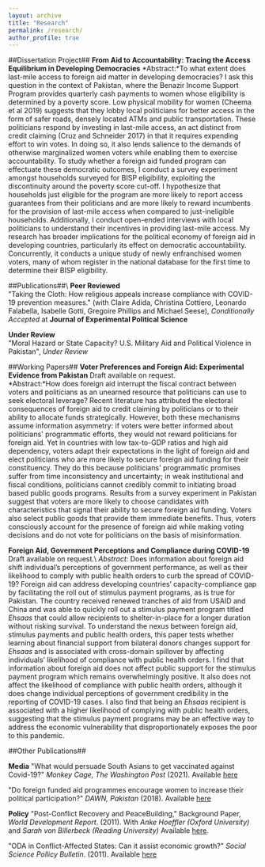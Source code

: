 ```yaml
---
layout: archive
title: "Research"
permalink: /research/
author_profile: true
---
```

##Dissertation Project##
**From Aid to Accountability: Tracing the Access Equilibrium in Developing Democracies**
*Abstract:*To what extent does last-mile access to foreign aid matter in developing democracies? I ask this question in the context of Pakistan, 
where the Benazir Income Support Program provides quarterly cash payments to women whose eligibility is determined by a poverty score. 
Low physical mobility for women (Cheema et al 2019) suggests that they lobby local politicians for better access in the form of safer roads, 
densely located ATMs and public transportation. These politicians respond by investing in last-mile access, an act distinct from credit 
claiming (Cruz and Schneider 2017) in that it requires expending effort to win votes. In doing so, it also lends salience to the demands of 
otherwise marginalized women voters while enabling them to exercise accountability. To study whether a foreign aid funded program can effectuate 
these democratic outcomes, I conduct a survey experiment amongst households surveyed for BISP eligibility, exploiting the discontinuity around the
poverty score cut-off. I hypothesize that households just eligible for the program are more likely to report access guarantees from their politicians 
and are more likely to reward incumbents for the provision of last-mile access when compared to just-ineligible households. Additionally, I conduct 
open-ended interviews with local politicians to understand their incentives in providing last-mile access. My research has broader implications for the
political economy of foreign aid in developing countries, particularly its effect on democratic accountability. Concurrently, it conducts a unique study 
of newly enfranchised women voters, many of whom register in the national database for the first time to determine their BISP eligibility. 

##Publications##\\
**Peer Reviewed**\
"Taking the Cloth: How religious appeals increase compliance with COVID-19 prevention measures." (with Claire Adida, Christina Cottiero, Leonardo Falabella, Isabelle Gotti, Gregoire Phillips and Michael Seese), *Conditionally Accepted* at **Journal of Experimental Political Science**

**Under Review** \
"Moral Hazard or State Capacity? U.S. Military Aid and Political Violence in Pakistan", *Under Review* 

##Working Papers##
**Voter Preferences and Foreign Aid: Experimental Evidence from Pakistan** Draft available on request. \
*Abstract:*How does foreign aid interrupt the fiscal contract between voters and politicians as an unearned resource that politicians can use to seek electoral leverage? Recent literature has attributed the electoral consequences of foreign aid to credit claiming by politicians or to their ability to allocate funds strategically. However, both these mechanisms assume information asymmetry: if voters were better informed about politicians' programmatic efforts, they would not reward politicians for foreign aid. Yet in countries with low tax-to-GDP ratios and high aid dependency, voters adapt their expectations in the light of foreign aid and elect politicians who are more likely to secure foreign aid funding for their constituency. They do this because politicians' programmatic promises suffer from time inconsistency and uncertainty; in weak institutional and fiscal conditions, politicians cannot credibly commit to initiating broad based public goods programs. Results from a survey experiment in Pakistan suggest that voters are more likely to choose candidates with characteristics that signal their ability to secure foreign aid funding. Voters also select public goods that provide them immediate benefits. Thus, voters consciously account for the presence of foreign aid while making voting decisions and do not vote for politicians on the basis of misinformation.

**Foreign Aid, Government Perceptions and Compliance during COVID-19** Draft available on request.\ 
*Abstract:* Does information about foreign aid shift individual’s perceptions of government performance, as well as their likelihood to comply with public
health orders to curb the spread of COVID-19? Foreign aid can address developing countries’ capacity-compliance gap by facilitating the roll out of stimulus payment programs, as is true for Pakistan. The country received renewed tranches of aid from USAID and China and was able to quickly roll out a stimulus payment program titled *Ehsaas* that could allow recipients to shelter-in-place for a longer duration without risking survival. To understand the nexus between foreign aid, stimulus payments and public health orders, this paper tests whether learning about financial support from bilateral donors changes support for *Ehsaas* and is associated with cross-domain spillover by affecting individuals’ likelihood of compliance with public health orders. I find that information about foreign aid does not affect public support for the stimulus payment program which remains overwhelmingly positive. It also does not affect the likelihood of compliance with public health orders, although it does change individual perceptions of government credibility in the reporting of COVID-19 cases. I also find that being an *Ehsaas* recipient is associated with a higher likelihood of complying with public health orders, suggesting that the stimulus payment programs may be an effective way to address the economic vulnerability that disproportionately exposes the poor to this pandemic.

##Other Publications##

**Media**
"What would persuade South Asians to get vaccinated against Covid-19?" *Monkey Cage, The Washington Post* (2021). Available [here](https://www.washingtonpost.com/politics/2021/05/21/what-would-persuade-south-asians-get-vaccinated-against-covid-19/)

"Do foreign funded aid programmes encourage women to increase their political participation?" *DAWN, Pakistan* (2018). Available [here](https://www.dawn.com/news/1430923/do-foreign-funded-aid-programmes-encourage-women-to-increase-their-political-participation)

**Policy**
"Post-Conflict Recovery and PeaceBuilding," Background Paper, *World Development Report*. (2011). With *Anke Hoeffler (Oxford University)* and *Sarah von Billerbeck (Reading University)* Available [here](https://openknowledge.worldbank.org/bitstream/handle/10986/9184/WDR2011_0010.pdf?sequence=1&isAllowed=y). 

"ODA in Conflict-Affected States: Can it assist economic growth?" *Social Science Pollicy Bulletin*. (2011). Available [here](https://www.dropbox.com/s/llbpt10a8s8uevn/SSPB_2011.pdf?dl=0)

